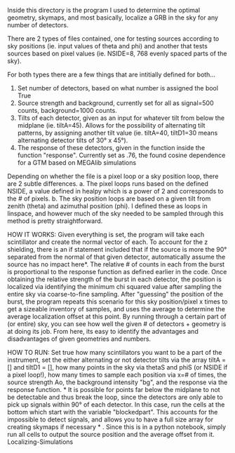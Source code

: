 Inside this directory is the program I used to determine the optimal geometry, skymaps, and most basically, localize a GRB in the sky for any number of detectors. 

There are 2 types of files contained, one for testing sources according to sky positions (ie. input values of theta and phi) and another that tests sources based on pixel values (ie. NSIDE=8, 768 evenly spaced parts of the sky).

For both types there are a few things that are intitially defined for both...
1. Set number of detectors, based on what number is assigned the bool True
2. Source strength and background, currently set for all as signal=500 counts, background=1000 counts. 
3. Tilts of each detector, given as an input for whatever tilt from below the midplane (ie. tiltA=45). Allows for the possibility of alternating tilt patterns, by assigning another tilt value (ie. tiltA=40, tiltD1=30 means alternating detector tilts of 30° x 45°). 
4. The response of these detectors, given in the function inside the function "response". Currently set as .76, the found cosine dependence for a GTM based on MEGAlib simulations 

Depending on whether the file is a pixel loop or a sky position loop, there are 2 subtle differences. 
a. The pixel loops runs based on the defined NSIDE, a value defined in healpy which is a power of 2 and corresponds to the # of pixels.
b. The sky position loops are based on a given tilt from zenith (theta) and azimuthal position (phi). I defined these as loops in linspace, and however much of the sky needed to be sampled through this method is pretty straightforward. 

HOW IT WORKS:
Given everything is set, the program will take each scintillator and create the normal vector of each. To account for the z shielding, there is an if statement included that if the source is more the 90° separated from the normal of that given detector, automatically assume the source has no impact here*.  The relative # of counts in each from the burst is proportional to the response function as defined earlier in the code. Once obtaining the relative strength of the burst in each detector, the position is localized via identifying the minimum chi squared value after sampling the entire sky via coarse-to-fine sampling. After "guessing" the position of the burst, the program repeats this scenario for this sky position/pixel x times to get a sizeable inventory of samples, and uses the average to determine the average localization offset at this point. By running through a certain part of (or entire) sky, you can see how well the given # of detectors + geometry is at doing its job. From here, its easy to identify the advantages and disadvantages of given geometries and numbers. 


HOW TO RUN: 
Set true how many scintillators you want to be a part of the instrument, set the either alternating or not detector tilts via the array tiltA = [] and tiltD1 = [], how many points in the sky via thetaS and phiS (or NSIDE if a pixel loop!), how many times to sample each position via x=# of times, the source strength Ao, the background intensity "bg", and the response via the response function. * It is possible for points far below the midplane to not be detectable and thus break the loop, since the detectors are only able to pick up signals within 90° of each detector. In this case, run the cells at the bottom which start with the variable "blockedpart". This accounts for the impossible to detect signals, and allows you to have a full size array for creating skymaps if necessary * . Since this is in a python notebook, simply run all cells to output the source position and the average offset from it. Localizing-Simulations
